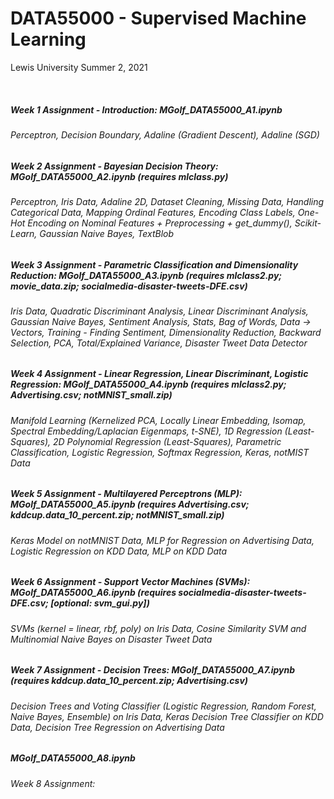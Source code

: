 # DATA55000 - Supervised Machine Learning
Lewis University Summer 2, 2021

<br />

##### Week 1 Assignment - Introduction: MGolf_DATA55000_A1.ipynb 
###### Perceptron, Decision Boundary, Adaline (Gradient Descent), Adaline (SGD)

##### Week 2 Assignment - Bayesian Decision Theory: MGolf_DATA55000_A2.ipynb (requires mlclass.py)
###### Perceptron, Iris Data, Adaline 2D, Dataset Cleaning, Missing Data, Handling Categorical Data, Mapping Ordinal Features, Encoding Class Labels, One-Hot Encoding on Nominal Features + Preprocessing + get_dummy(), Scikit-Learn, Gaussian Naive Bayes, TextBlob

##### Week 3 Assignment - Parametric Classification and Dimensionality Reduction: MGolf_DATA55000_A3.ipynb (requires mlclass2.py; movie_data.zip; socialmedia-disaster-tweets-DFE.csv)
###### Iris Data, Quadratic Discriminant Analysis, Linear Discriminant Analysis, Gaussian Naive Bayes, Sentiment Analysis, Stats, Bag of Words, Data -> Vectors, Training - Finding Sentiment, Dimensionality Reduction, Backward Selection, PCA, Total/Explained Variance, Disaster Tweet Data Detector

##### Week 4 Assignment - Linear Regression, Linear Discriminant, Logistic Regression: MGolf_DATA55000_A4.ipynb (requires mlclass2.py; Advertising.csv; notMNIST_small.zip)
###### Manifold Learning (Kernelized PCA, Locally Linear Embedding, Isomap, Spectral Embedding/Laplacian Eigenmaps, t-SNE), 1D Regression (Least-Squares), 2D Polynomial Regression (Least-Squares), Parametric Classification, Logistic Regression, Softmax Regression, Keras, notMIST Data

##### Week 5 Assignment - Multilayered Perceptrons (MLP): MGolf_DATA55000_A5.ipynb (requires Advertising.csv; kddcup.data_10_percent.zip; notMNIST_small.zip)
###### Keras Model on notMNIST Data, MLP for Regression on Advertising Data, Logistic Regression on KDD Data, MLP on KDD Data

##### Week 6 Assignment - Support Vector Machines (SVMs): MGolf_DATA55000_A6.ipynb (requires socialmedia-disaster-tweets-DFE.csv; [optional: svm_gui.py])
###### SVMs (kernel = linear, rbf, poly) on Iris Data, Cosine Similarity SVM and Multinomial Naive Bayes on Disaster Tweet Data

##### Week 7 Assignment - Decision Trees: MGolf_DATA55000_A7.ipynb (requires kddcup.data_10_percent.zip; Advertising.csv)
###### Decision Trees and Voting Classifier (Logistic Regression, Random Forest, Naive Bayes, Ensemble) on Iris Data, Keras Decision Tree Classifier on KDD Data, Decision Tree Regression on Advertising Data

##### MGolf_DATA55000_A8.ipynb 
###### Week 8 Assignment:

<br />
